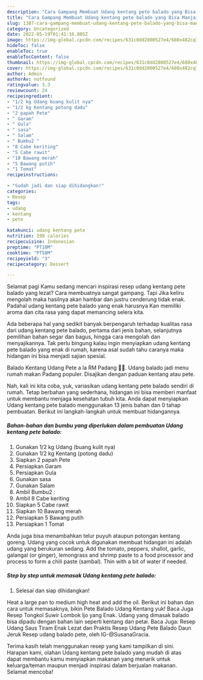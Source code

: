 ```yaml
---
description: "Cara Gampang Membuat Udang kentang pete balado yang Bisa Manjain Lidah, Buat Buka Puasa Enak"
title: "Cara Gampang Membuat Udang kentang pete balado yang Bisa Manjain Lidah, Buat Buka Puasa Enak"
slug: 1387-cara-gampang-membuat-udang-kentang-pete-balado-yang-bisa-manjain-lidah-buat-buka-puasa-enak
category: Uncategorized
date: 2022-05-19T01:41:16.805Z
image: https://img-global.cpcdn.com/recipes/631c0dd2800527e4/680x482cq70/udang-kentang-pete-balado-foto-resep-utama.jpg
hideToc: false
enableToc: true
enableTocContent: false
thumbnail: https://img-global.cpcdn.com/recipes/631c0dd2800527e4/680x482cq70/udang-kentang-pete-balado-foto-resep-utama.jpg
cover: https://img-global.cpcdn.com/recipes/631c0dd2800527e4/680x482cq70/udang-kentang-pete-balado-foto-resep-utama.jpg
author: Admin
authorAv: notfound
ratingvalue: 3.3
reviewcount: 24
recipeingredient:
- "1/2 kg Udang buang kulit nya"
- "1/2 kg Kentang potong dadu"
- "2 papah Pete"
- " Garam"
- " Gula"
- " sasa"
- " Salam"
- " Bumbu2 "
- "8 Cabe keriting"
- "5 Cabe rawit"
- "10 Bawang merah"
- "5 Bawang putih"
- "1 Tomat"
recipeinstructions:

- "Sudah jadi dan siap dihidangkan!"
categories:
- Resep
tags:
- udang
- kentang
- pete

katakunci: udang kentang pete 
nutrition: 199 calories
recipecuisine: Indonesian
preptime: "PT10M"
cooktime: "PT58M"
recipeyield: "3"
recipecategory: Dessert

---
```



Selamat pagi Kamu sedang mencari inspirasi resep udang kentang pete balado yang lezat? Cara membuatnya sangat gampang. Tapi Jika keliru mengolah maka hasilnya akan hambar dan justru cenderung tidak enak. Padahal udang kentang pete balado yang enak harusnya Kan memiliki aroma dan cita rasa yang dapat memancing selera kita.


Ada beberapa hal yang sedikit banyak berpengaruh terhadap kualitas rasa dari udang kentang pete balado, pertama dari jenis bahan, selanjutnya pemilihan bahan segar dan bagus, hingga cara mengolah dan menyajikannya. Tak perlu bingung kalau ingin menyiapkan udang kentang pete balado yang enak di rumah, karena asal sudah tahu caranya maka hidangan ini bisa menjadi sajian spesial.

Balado Kentang Udang Pete a la RM Padang 👍🏼. Udang balado jadi menu rumah makan Padang populer. Disajikan dengan paduan kentang atau pete.


Nah, kali ini kita coba, yuk, variasikan udang kentang pete balado sendiri di rumah. Tetap berbahan yang sederhana, hidangan ini bisa memberi manfaat untuk membantu menjaga kesehatan tubuh kita. Anda dapat menyiapkan Udang kentang pete balado menggunakan 13 jenis bahan dan 0 tahap pembuatan. Berikut ini langkah-langkah untuk membuat hidangannya.

<!--inarticleads1-->

##### Bahan-bahan dan bumbu yang diperlukan dalam pembuatan Udang kentang pete balado:

1. Gunakan 1/2 kg Udang (buang kulit nya)
1. Gunakan 1/2 kg Kentang (potong dadu)
1. Siapkan 2 papah Pete
1. Persiapkan  Garam
1. Persiapkan  Gula
1. Gunakan  sasa
1. Gunakan  Salam
1. Ambil  Bumbu2 :
1. Ambil 8 Cabe keriting
1. Siapkan 5 Cabe rawit
1. Siapkan 10 Bawang merah
1. Persiapkan 5 Bawang putih
1. Persiapkan 1 Tomat


Anda juga bisa menambahkan telur puyuh ataupun potongan kentang goreng. Udang yang cocok untuk digunakan membuat hidangan ini adalah udang yang berukuran sedang. Add the tomato, peppers, shallot, garlic, galangal (or ginger), lemongrass and shrimp paste to a food processor and process to form a chili paste (sambal). Thin with a bit of water if needed. 

<!--inarticleads2-->

##### Step by step untuk memasak Udang kentang pete balado:


1. Selesai dan siap dihidangkan!

Heat a large pan to medium high heat and add the oil. Berikut ini bahan dan cara untuk memasaknya, bikin Pete Balado Udang Kentang yuk! Baca Juga Resep Tongkol Suwir Lombok Ijo yang Enak. Udang yang dimasak balado bisa dipadu dengan bahan lain seperti kentang dan petai. Baca Juga: Resep Udang Saus Tiram Enak Lezat dan Praktis Resep Udang Pete Balado Daun Jeruk⁣ Resep udang balado pete, oleh IG-@SusanaGracia. 

Terima kasih telah menggunakan resep yang kami tampilkan di sini. Harapan kami, olahan Udang kentang pete balado yang mudah di atas dapat membantu kamu menyiapkan makanan yang menarik untuk keluarga/teman maupun menjadi inspirasi dalam berjualan makanan. Selamat mencoba!

